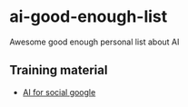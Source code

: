 # ai-good-enough-list
Awesome good enough personal list about AI

## Training material

* [AI for social google](https://ai.google/social-good)
